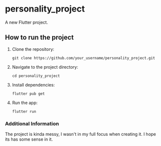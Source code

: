 # personality_project

A new Flutter project.

## How to run the project

1. Clone the repository:
   ```
   git clone https://github.com/your_username/personality_project.git
   ```

2. Navigate to the project directory:
   ```
   cd personality_project
   ```

3. Install dependencies:
   ```
   flutter pub get
   ```

4. Run the app:
   ```
   flutter run
   ```

### Additional Information

The project is kinda messy, I wasn't in my full focus when creating it. I hope its has some sense in it.
